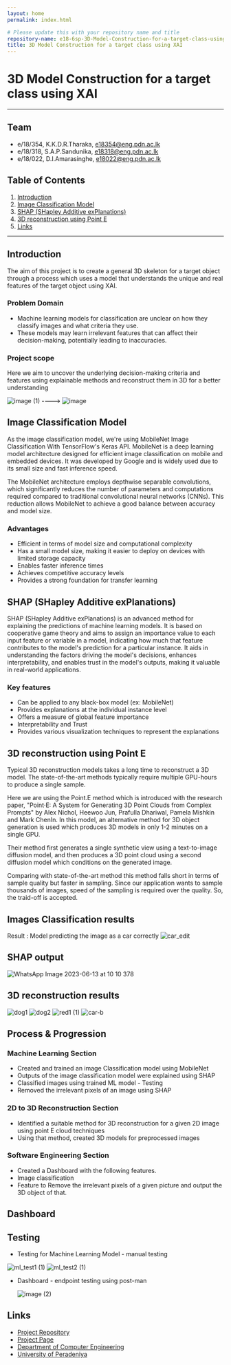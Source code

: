 ```yaml
---
layout: home
permalink: index.html

# Please update this with your repository name and title
repository-name: e18-6sp-3D-Model-Construction-for-a-target-class-using-XAI-Group16
title: 3D Model Construction for a target class using XAI
---
```


[comment]: # "This is the standard layout for the project, but you can clean this and use your own template"

# 3D Model Construction for a target class using XAI

---

## Team
-  e/18/354, K.K.D.R.Tharaka, [e18354@eng.pdn.ac.lk](mailto:name@email.com)
-  e/18/318, S.A.P.Sandunika, [e18318@eng.pdn.ac.lk](mailto:name@email.com)
-  e/18/022, D.I.Amarasinghe, [e18022@eng.pdn.ac.lk](mailto:name@email.com)

## Table of Contents
1. [Introduction](#introduction)
2. [Image Classification Model](#imageclassfication)
3. [SHAP (SHapley Additive exPlanations)](#shap)
4. [3D reconstruction using Point E](#pointe)
5. [Links](#links)

---

## Introduction

The aim of this project is to create a general 3D skeleton for a target object through a process which uses a model that understands  the unique and real features of the target object using XAI.

### Problem Domain
* Machine learning models for classification are unclear on how they classify images and what criteria they use.
* These models may learn irrelevant features that can affect their decision-making, potentially leading to inaccuracies.

  
### Project scope
Here we aim to uncover the underlying decision-making criteria and features using explainable methods and reconstruct them in 3D for a better understanding

![image (1)](https://github.com/cepdnaclk/e18-6sp-3D-Model-Construction-for-a-target-class-using-XAI-Group16/assets/73444543/f9578d5d-c3a1-411b-9288-202f3779dbe2) ---->  ![image](https://github.com/cepdnaclk/e18-6sp-3D-Model-Construction-for-a-target-class-using-XAI-Group16/assets/73444543/98b38090-994d-48b6-9d2b-4488829827c8)


## Image Classification Model
As the image classification model, we're using MobileNet Image Classification With TensorFlow's Keras API.
MobileNet is a deep learning model architecture designed for efficient image classification on mobile and embedded devices. It was developed by Google and is widely used due to its small size and fast inference speed.

The MobileNet architecture employs depthwise separable convolutions, which significantly reduces the number of parameters and computations required compared to traditional convolutional neural networks (CNNs). This reduction allows MobileNet to achieve a good balance between accuracy and model size.

### Advantages 
- Efficient in terms of model size and computational complexity
- Has a small model size, making it easier to deploy on devices with limited storage capacity
- Enables faster inference times
- Achieves competitive accuracy levels
- Provides a strong foundation for transfer learning

## SHAP (SHapley Additive exPlanations)

SHAP (SHapley Additive exPlanations) is an advanced method for explaining the predictions of machine learning models. It is based on cooperative game theory and aims to assign an importance value to each input feature or variable in a model, indicating how much that feature contributes to the model's prediction for a particular instance.  It aids in understanding the factors driving the model's decisions, enhances interpretability, and enables trust in the model's outputs, making it valuable in real-world applications.


### Key features

- Can be applied to any black-box model (ex: MobileNet)
- Provides explanations at the individual instance level
- Offers a measure of global feature importance
- Interpretability and Trust
- Provides various visualization techniques to represent the explanations

## 3D reconstruction using Point E

Typical 3D reconstruction models takes a long time to reconstruct a 3D model. The state-of-the-art methods typically require multiple GPU-hours to produce a single sample.

Here we are using the Point.E method which is introduced with the research paper, "Point·E: A System for Generating 3D Point Clouds from Complex Prompts" by Alex Nichol, Heewoo Jun, Prafulla Dhariwal, Pamela Mishkin and Mark ChenIn. In this model, an alternative method for 3D object generation is used which produces 3D models in only 1-2 minutes on a single GPU.

Their method first generates a single synthetic view using a text-to-image diffusion model, and then produces a 3D point cloud using a second diffusion model which conditions on the generated image.

Comparing with state-of-the-art method this method falls short in terms of sample quality but faster in sampling. Since our application wants to sample thousands of images, speed of the sampling is required over the quality. So, the traid-off is accepted.

## Images Classification results
Result : Model predicting the image as a car correctly
![car_edit](https://github.com/cepdnaclk/e18-6sp-3D-Model-Construction-for-a-target-class-using-XAI-Group16/assets/73444543/5e751a09-924d-4532-a442-2f68c812ad89)


## SHAP output
![WhatsApp Image 2023-06-13 at 10 10 378](https://github.com/cepdnaclk/e18-6sp-3D-Model-Construction-for-a-target-class-using-XAI-Group16/assets/73444543/aea640c0-6149-4352-b73f-1d663b5e25ff)

## 3D reconstruction results
![dog1](https://github.com/cepdnaclk/e18-6sp-3D-Model-Construction-for-a-target-class-using-XAI-Group16/assets/73444543/f15d53f9-4ee9-4ffa-afac-6d2f86614658)   ![dog2](https://github.com/cepdnaclk/e18-6sp-3D-Model-Construction-for-a-target-class-using-XAI-Group16/assets/73444543/586722b4-4edc-41d8-a0cf-07efda745c1c) 
![red1 (1)](https://github.com/cepdnaclk/e18-6sp-3D-Model-Construction-for-a-target-class-using-XAI-Group16/assets/73444543/3ca78830-3228-4726-a113-35544c988d2f) ![car-b](https://github.com/cepdnaclk/e18-6sp-3D-Model-Construction-for-a-target-class-using-XAI-Group16/assets/73444543/5762f87c-1595-4cdb-8f8a-0a9f8e855034)

## Process & Progression

### Machine Learning Section
* Created and trained an image Classification model using MobileNet
* Outputs of the image classification model were explained using SHAP
* Classified images using trained ML model - Testing
* Removed the irrelevant pixels of an image  using SHAP

### 2D to 3D Reconstruction Section
* Identified a suitable method for 3D reconstruction for a given 2D image using point E cloud techniques
* Using that method, created 3D models for preprocessed images

### Software Engineering Section
* Created a Dashboard with the following features.
* Image classification 
* Feature to Remove the irrelevant pixels of a given picture and output the 3D object of that.

## Dashboard

## Testing
* Testing for Machine Learning Model - manual testing
 
![ml_test1 (1)](https://github.com/cepdnaclk/e18-6sp-3D-Model-Construction-for-a-target-class-using-XAI-Group16/assets/73444543/d21a0239-3afb-496e-a82a-484519dbe413)
![ml_test2 (1)](https://github.com/cepdnaclk/e18-6sp-3D-Model-Construction-for-a-target-class-using-XAI-Group16/assets/73444543/81c8d4fe-6c92-455a-9a7e-84ba78e39240)

* Dashboard - endpoint testing using post-man
  
  ![image (2)](https://github.com/cepdnaclk/e18-6sp-3D-Model-Construction-for-a-target-class-using-XAI-Group16/assets/73444543/e33a937a-fefd-4fd2-80d8-2179e429fb46)

## Links

- [Project Repository](https://github.com/cepdnaclk/e18-6sp-3D-Model-Construction-for-a-target-class-using-XAI-Group16)
- [Project Page](https://cepdnaclk.github.io/e18-6sp-3D-Model-Construction-for-a-target-class-using-XAI-Group16/)
- [Department of Computer Engineering](http://www.ce.pdn.ac.lk/)
- [University of Peradeniya](https://eng.pdn.ac.lk/)


[//]: # (Please refer this to learn more about Markdown syntax)
[//]: # (https://github.com/adam-p/markdown-here/wiki/Markdown-Cheatsheet)
